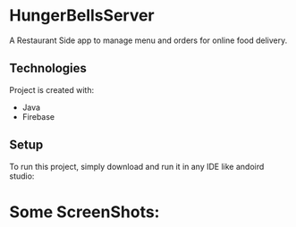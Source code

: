 # HungerBellsServer
A Restaurant Side app to manage menu and orders for online food delivery.<br />
	
## Technologies
Project is created with:
* Java
* Firebase
	
## Setup
To run this project, simply download and run it in any IDE like andoird studio:
# Some ScreenShots:<br />
